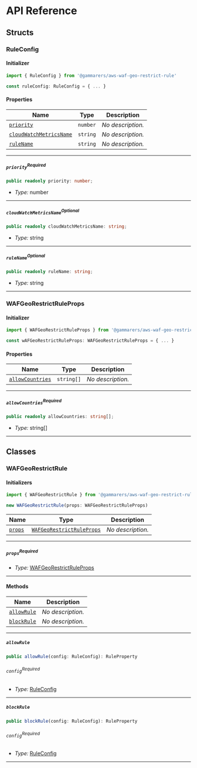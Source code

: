 # API Reference <a name="API Reference" id="api-reference"></a>


## Structs <a name="Structs" id="Structs"></a>

### RuleConfig <a name="RuleConfig" id="@gammarers/aws-waf-geo-restrict-rule.RuleConfig"></a>

#### Initializer <a name="Initializer" id="@gammarers/aws-waf-geo-restrict-rule.RuleConfig.Initializer"></a>

```typescript
import { RuleConfig } from '@gammarers/aws-waf-geo-restrict-rule'

const ruleConfig: RuleConfig = { ... }
```

#### Properties <a name="Properties" id="Properties"></a>

| **Name** | **Type** | **Description** |
| --- | --- | --- |
| <code><a href="#@gammarers/aws-waf-geo-restrict-rule.RuleConfig.property.priority">priority</a></code> | <code>number</code> | *No description.* |
| <code><a href="#@gammarers/aws-waf-geo-restrict-rule.RuleConfig.property.cloudWatchMetricsName">cloudWatchMetricsName</a></code> | <code>string</code> | *No description.* |
| <code><a href="#@gammarers/aws-waf-geo-restrict-rule.RuleConfig.property.ruleName">ruleName</a></code> | <code>string</code> | *No description.* |

---

##### `priority`<sup>Required</sup> <a name="priority" id="@gammarers/aws-waf-geo-restrict-rule.RuleConfig.property.priority"></a>

```typescript
public readonly priority: number;
```

- *Type:* number

---

##### `cloudWatchMetricsName`<sup>Optional</sup> <a name="cloudWatchMetricsName" id="@gammarers/aws-waf-geo-restrict-rule.RuleConfig.property.cloudWatchMetricsName"></a>

```typescript
public readonly cloudWatchMetricsName: string;
```

- *Type:* string

---

##### `ruleName`<sup>Optional</sup> <a name="ruleName" id="@gammarers/aws-waf-geo-restrict-rule.RuleConfig.property.ruleName"></a>

```typescript
public readonly ruleName: string;
```

- *Type:* string

---

### WAFGeoRestrictRuleProps <a name="WAFGeoRestrictRuleProps" id="@gammarers/aws-waf-geo-restrict-rule.WAFGeoRestrictRuleProps"></a>

#### Initializer <a name="Initializer" id="@gammarers/aws-waf-geo-restrict-rule.WAFGeoRestrictRuleProps.Initializer"></a>

```typescript
import { WAFGeoRestrictRuleProps } from '@gammarers/aws-waf-geo-restrict-rule'

const wAFGeoRestrictRuleProps: WAFGeoRestrictRuleProps = { ... }
```

#### Properties <a name="Properties" id="Properties"></a>

| **Name** | **Type** | **Description** |
| --- | --- | --- |
| <code><a href="#@gammarers/aws-waf-geo-restrict-rule.WAFGeoRestrictRuleProps.property.allowCountries">allowCountries</a></code> | <code>string[]</code> | *No description.* |

---

##### `allowCountries`<sup>Required</sup> <a name="allowCountries" id="@gammarers/aws-waf-geo-restrict-rule.WAFGeoRestrictRuleProps.property.allowCountries"></a>

```typescript
public readonly allowCountries: string[];
```

- *Type:* string[]

---

## Classes <a name="Classes" id="Classes"></a>

### WAFGeoRestrictRule <a name="WAFGeoRestrictRule" id="@gammarers/aws-waf-geo-restrict-rule.WAFGeoRestrictRule"></a>

#### Initializers <a name="Initializers" id="@gammarers/aws-waf-geo-restrict-rule.WAFGeoRestrictRule.Initializer"></a>

```typescript
import { WAFGeoRestrictRule } from '@gammarers/aws-waf-geo-restrict-rule'

new WAFGeoRestrictRule(props: WAFGeoRestrictRuleProps)
```

| **Name** | **Type** | **Description** |
| --- | --- | --- |
| <code><a href="#@gammarers/aws-waf-geo-restrict-rule.WAFGeoRestrictRule.Initializer.parameter.props">props</a></code> | <code><a href="#@gammarers/aws-waf-geo-restrict-rule.WAFGeoRestrictRuleProps">WAFGeoRestrictRuleProps</a></code> | *No description.* |

---

##### `props`<sup>Required</sup> <a name="props" id="@gammarers/aws-waf-geo-restrict-rule.WAFGeoRestrictRule.Initializer.parameter.props"></a>

- *Type:* <a href="#@gammarers/aws-waf-geo-restrict-rule.WAFGeoRestrictRuleProps">WAFGeoRestrictRuleProps</a>

---

#### Methods <a name="Methods" id="Methods"></a>

| **Name** | **Description** |
| --- | --- |
| <code><a href="#@gammarers/aws-waf-geo-restrict-rule.WAFGeoRestrictRule.allowRule">allowRule</a></code> | *No description.* |
| <code><a href="#@gammarers/aws-waf-geo-restrict-rule.WAFGeoRestrictRule.blockRule">blockRule</a></code> | *No description.* |

---

##### `allowRule` <a name="allowRule" id="@gammarers/aws-waf-geo-restrict-rule.WAFGeoRestrictRule.allowRule"></a>

```typescript
public allowRule(config: RuleConfig): RuleProperty
```

###### `config`<sup>Required</sup> <a name="config" id="@gammarers/aws-waf-geo-restrict-rule.WAFGeoRestrictRule.allowRule.parameter.config"></a>

- *Type:* <a href="#@gammarers/aws-waf-geo-restrict-rule.RuleConfig">RuleConfig</a>

---

##### `blockRule` <a name="blockRule" id="@gammarers/aws-waf-geo-restrict-rule.WAFGeoRestrictRule.blockRule"></a>

```typescript
public blockRule(config: RuleConfig): RuleProperty
```

###### `config`<sup>Required</sup> <a name="config" id="@gammarers/aws-waf-geo-restrict-rule.WAFGeoRestrictRule.blockRule.parameter.config"></a>

- *Type:* <a href="#@gammarers/aws-waf-geo-restrict-rule.RuleConfig">RuleConfig</a>

---





